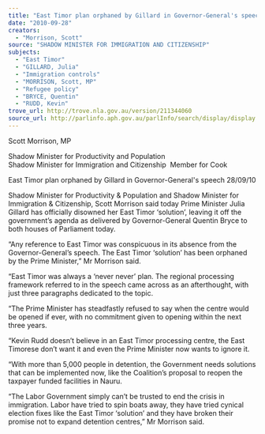 ```yaml
---
title: "East Timor plan orphaned by Gillard in Governor-General's speech"
date: "2010-09-28"
creators:
  - "Morrison, Scott"
source: "SHADOW MINISTER FOR IMMIGRATION AND CITIZENSHIP"
subjects:
  - "East Timor"
  - "GILLARD, Julia"
  - "Immigration controls"
  - "MORRISON, Scott, MP"
  - "Refugee policy"
  - "BRYCE, Quentin"
  - "RUDD, Kevin"
trove_url: http://trove.nla.gov.au/version/211344060
source_url: http://parlinfo.aph.gov.au/parlInfo/search/display/display.w3p;query=Id%3A%22media/pressrel/253663%22
---
```


 Scott Morrison, MP 

 Shadow Minister for Productivity and Population  Shadow Minister for Immigration and Citizenship  Member for Cook   

 East Timor plan orphaned by Gillard in  Governor-General's speech   28/09/10  

 Shadow Minister for Productivity & Population and Shadow Minister for Immigration  & Citizenship, Scott Morrison said today Prime Minister Julia Gillard has officially  disowned her East Timor ‘solution’, leaving it off the government’s agenda as  delivered by Governor-General Quentin Bryce to both houses of Parliament today. 

 “Any reference to East Timor was conspicuous in its absence from the Governor-General’s speech. The East Timor ‘solution’ has been orphaned by the Prime  Minister,” Mr Morrison said. 

 “East Timor was always a ‘never never’ plan. The regional processing framework  referred to in the speech came across as an afterthought, with just three paragraphs  dedicated to the topic. 

 “The Prime Minister has steadfastly refused to say when the centre would be opened  if ever, with no commitment given to opening within the next three years. 

 “Kevin Rudd doesn’t believe in an East Timor processing centre, the East Timorese  don’t want it and even the Prime Minister now wants to ignore it. 

 “With more than 5,000 people in detention, the Government needs solutions that can  be implemented now, like the Coalition’s proposal to reopen the taxpayer funded  facilities in Nauru. 

 “The Labor Government simply can’t be trusted to end the crisis in immigration.  Labor have tried to spin boats away, they have tried cynical election fixes like the  East Timor ‘solution’ and they have broken their promise not to expand detention  centres,” Mr Morrison said. 

  

